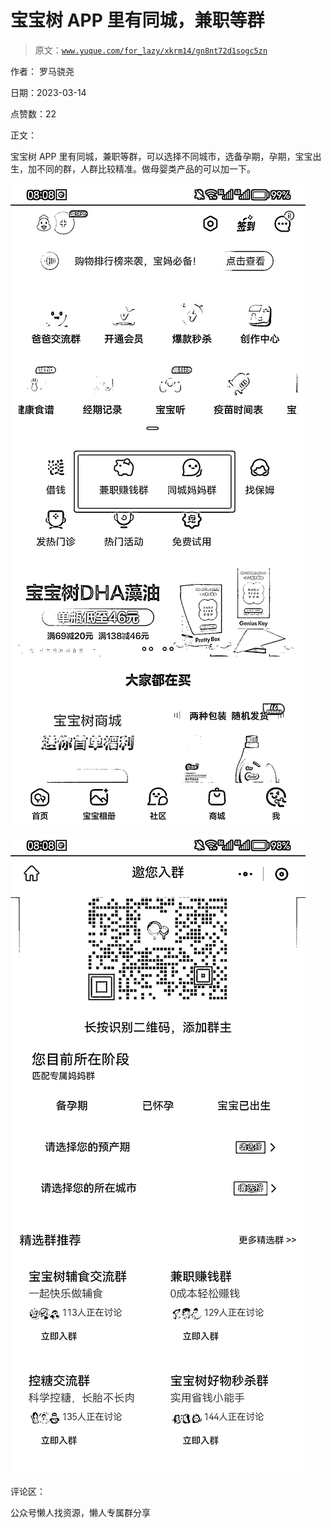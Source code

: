 # 宝宝树 APP 里有同城，兼职等群

> 原文：[`www.yuque.com/for_lazy/xkrm14/gn8nt72d1sogc5zn`](https://www.yuque.com/for_lazy/xkrm14/gn8nt72d1sogc5zn)

作者： 罗马骁尧

日期：2023-03-14

点赞数：22

正文：

宝宝树 APP 里有同城，兼职等群，可以选择不同城市，选备孕期，孕期，宝宝出生，加不同的群，人群比较精准。做母婴类产品的可以加一下。

![](img/9a74e0b53ec3e5146e170e28440b6b55.png)  

![](img/a522b83f8ecc457499ba1bb42047a3a3.png)  

评论区：

公众号懒人找资源，懒人专属群分享

